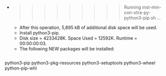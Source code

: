 * >>>>>>>>> Running inst-min-con-xtra-py-python3-pip.sh ...
  * After this operation, 5,895 kB of additional disk space will be used.
  * Install python3-pip.
  * Disk size = 4233428K. Space Used = 12592K. Runtime = 00:00:00:03.
  * The following NEW packages will be installed:
  ```bash
python3-pip python3-pkg-resources python3-setuptools python3-wheel python-pip-whl
  ```
